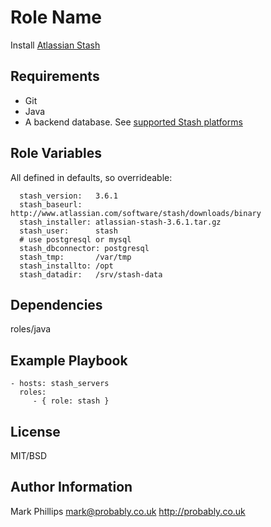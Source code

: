 Role Name
========

Install [Atlassian Stash](https://www.atlassian.com/software/stash)

Requirements
------------

* Git
* Java
* A backend database. See [supported Stash platforms](https://confluence.atlassian.com/display/STASH/Supported+platforms)

Role Variables
--------------

All defined in defaults, so overrideable:

      stash_version:   3.6.1
      stash_baseurl:   http://www.atlassian.com/software/stash/downloads/binary
      stash_installer: atlassian-stash-3.6.1.tar.gz
      stash_user:      stash
      # use postgresql or mysql
      stash_dbconnector: postgresql
      stash_tmp:       /var/tmp
      stash_installto: /opt
      stash_datadir:   /srv/stash-data

Dependencies
------------

roles/java

Example Playbook
-------------------------

    - hosts: stash_servers
      roles:
         - { role: stash }

License
-------

MIT/BSD

Author Information
------------------

Mark Phillips <mark@probably.co.uk>
http://probably.co.uk

